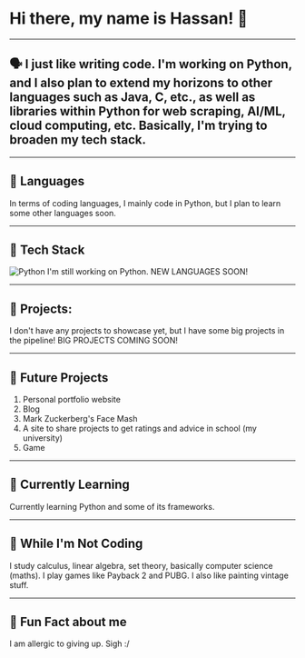 # Hi there, my name is Hassan! 👋

---

## 🗣 I just like writing code. I'm working on Python, and I also plan to extend my horizons to other languages such as Java, C, etc., as well as libraries within Python for web scraping, AI/ML, cloud computing, etc. Basically, I'm trying to broaden my tech stack.

---

## 🔗 Languages

In terms of coding languages, I mainly code in Python, but I plan to learn some other languages soon.

---

## 🔗 Tech Stack

![Python](https://img.shields.io/badge/-Python-3776AB?style=flat-square&logo=Python&logoColor=white)
I'm still working on Python.
NEW LANGUAGES SOON!

---

## 🔗 Projects:

I don't have any projects to showcase yet, but I have some big projects in the pipeline!
BIG PROJECTS COMING SOON!

---

## 🔗 Future Projects

1. Personal portfolio website
2. Blog
3. Mark Zuckerberg's Face Mash
4. A site to share projects to get ratings and advice in school (my university)
5. Game

---

## 🔗 Currently Learning

Currently learning Python and some of its frameworks.

---

## 🔗 While I'm Not Coding

I study calculus, linear algebra, set theory, basically computer science (maths).
I play games like Payback 2 and PUBG.
I also like painting vintage stuff.

---

## 🔗 Fun Fact about me

I am allergic to giving up. Sigh :/


<!---
HassanAmirii/HassanAmirii is a ✨ special ✨ repository because its `README.md` (this file) appears on your GitHub profile.
You can click the Preview link to take a look at your changes.
--->
